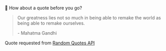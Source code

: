📣 How about a quote before you go?

> Our greatness lies not so much in being able to remake the world as being able to remake ourselves.
>
> <p>- Mahatma Gandhi</p>

Quote requested from [Random Quotes API](https://github.com/lukePeavey/quotable)
